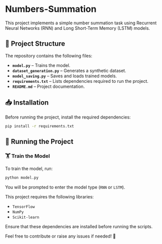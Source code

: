 # Numbers-Summation

This project implements a simple number summation task using Recurrent Neural Networks (RNN) and Long Short-Term Memory (LSTM) models.

## 📂 Project Structure

The repository contains the following files:

- **`model.py`** – Trains the model.
- **`dataset_generation.py`** – Generates a synthetic dataset.
- **`model_saving.py`** – Saves and loads trained models.
- **`requirements.txt`** – Lists dependencies required to run the project.
- **`README.md`** – Project documentation.

## 📥 Installation

Before running the project, install the required dependencies:

```sh
pip install -r requirements.txt
```

## 🚀 Running the Project

### 🏋️ Train the Model

To train the model, run:

```sh
python model.py
```

You will be prompted to enter the model type (`RNN` or `LSTM`).

This project requires the following libraries:

- `TensorFlow`
- `NumPy`
- `Scikit-learn`

Ensure that these dependencies are installed before running the scripts.

Feel free to contribute or raise any issues if needed! 🚀

